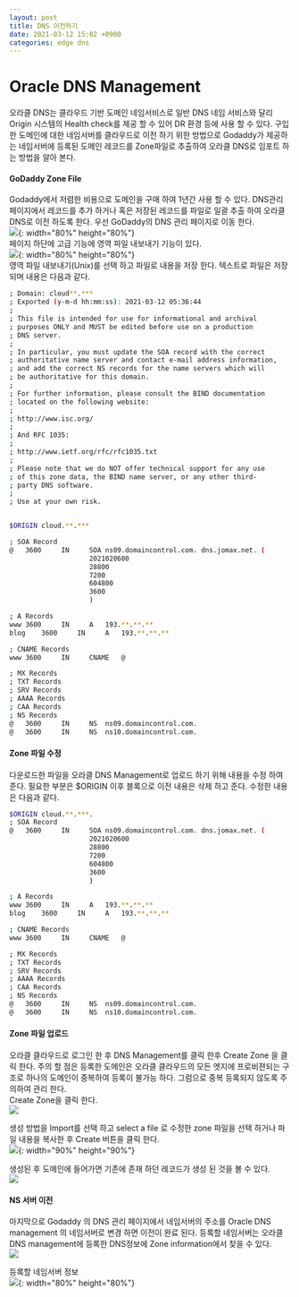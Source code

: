 ```yaml
---
layout: post
title: DNS 이전하기
date: 2021-03-12 15:02 +0900
categories: edge dns
---
```

# Oracle DNS Management
오라클 DNS는 클라우드 기반 도메인 네임서비스로 일반 DNS 네임 서비스와 달리 Origin 시스템의 Health check를 제공 할 수 있어 DR 환경 등에 사용 할 수 있다. 구입한 도메인에 대한 네임서버를 클라우드로 이전 하기 위한 방법으로 Godaddy가 제공하는 네임서버에 등록된 도메인 레코드를 Zone파일로 추출하여 오라클 DNS로 임포트 하는 방법을 알아 본다.

#### GoDaddy Zone File
Godaddy에서 저렴한 비용으로 도메인을 구매 하여 1년간 사용 할 수 있다. DNS관리 페이지에서 레코드를 추가 하거나 혹은 저장된 레코드를 파일로 일괄 추출 하여 오라클 DNS로 이전 하도록 한다. 우선 GoDaddy의 DNS 관리 페이지로 이동 한다.   
![](/image/dns-zone/dnszone01.png){: width="80%" height="80%"}   
페이지 하단에 고급 기능에 영역 파일 내보내기 기능이 있다.   
![](/image/dns-zone/dnszone02.png){: width="80%" height="80%"}   
영역 파일 내보내기(Unix)를 선택 하고 파일로 내용을 저장 한다.
텍스트로 파일은 저장 되며 내용은 다음과 같다.
```bash
; Domain: cloud**.***
; Exported (y-m-d hh:mm:ss): 2021-03-12 05:36:44
;
; This file is intended for use for informational and archival
; purposes ONLY and MUST be edited before use on a production
; DNS server.
;
; In particular, you must update the SOA record with the correct
; authoritative name server and contact e-mail address information,
; and add the correct NS records for the name servers which will
; be authoritative for this domain.
;
; For further information, please consult the BIND documentation
; located on the following website:
;
; http://www.isc.org/
;
; And RFC 1035:
;
; http://www.ietf.org/rfc/rfc1035.txt
;
; Please note that we do NOT offer technical support for any use
; of this zone data, the BIND name server, or any other third-
; party DNS software.
;
; Use at your own risk.


$ORIGIN cloud.**.***

; SOA Record
@	3600	 IN 	SOA	ns09.domaincontrol.com.	dns.jomax.net. (
					2021020600
					28800
					7200
					604800
					3600
					) 

; A Records
www	3600	 IN 	A	193.**.**.**
blog	3600	 IN 	A	193.**.**.**

; CNAME Records
www	3600	 IN 	CNAME	@

; MX Records
; TXT Records
; SRV Records
; AAAA Records
; CAA Records
; NS Records
@	3600	 IN 	NS	ns09.domaincontrol.com.
@	3600	 IN 	NS	ns10.domaincontrol.com.
```




#### Zone 파일 수정
다운로드한 파일을 오라클 DNS Management로 업로드 하기 위해 내용을 수정 하여 준다.
필요한 부분은 $ORIGIN 이후 블록으로 이전 내용은 삭제 하고 준다.
수정한 내용은 다음과 같다.
```bash
$ORIGIN cloud.**.***.
; SOA Record
@	3600	 IN 	SOA	ns09.domaincontrol.com.	dns.jomax.net. (
					2021020600
					28800
					7200
					604800
					3600
					) 

; A Records
www	3600	 IN 	A	193.**.**.**
blog	3600	 IN 	A	193.**.**.**

; CNAME Records
www	3600	 IN 	CNAME	@

; MX Records
; TXT Records
; SRV Records
; AAAA Records
; CAA Records
; NS Records
@	3600	 IN 	NS	ns09.domaincontrol.com.
@	3600	 IN 	NS	ns10.domaincontrol.com.
```   




#### Zone 파일 업로드
오라클 클라우드로 로그인 한 후 DNS Management를 클릭 한후 Create Zone 을 클릭 한다.
주의 할 점은 등록한 도메인은 오라클 클라우드의 모든 엣지에 프로비젼되는 구조로 하나의 도메인이 중복하여 등록이 불가능 하다. 그럼으로 중복 등록되지 않도록 주의하여 관리 한다.   
Create Zone을 클릭 한다.   
![](/image/dns-zone/dnszone03.png)

생성 방법을 Import를 선택 하고 select a file 로 수정한 zone 파일을 선택 하거나 파일 내용을 복사한 후 Create 버튼을 클릭 한다.   
![](/image/dns-zone/dnszone04.png){: width="90%" height="90%"}

생성된 후 도메인에 들어가면 기존에 존재 하던 레코드가 생성 된 것을 볼 수 있다.   
![](/image/dns-zone/dnszone05.png)




#### NS 서버 이전
마지막으로 Godaddy 의 DNS 관리 페이지에서 네임서버의 주소를 Oracle DNS management 의 네임서버로 변경 하면 이전이 완료 된다.
등록할 네임서버는 오라클 DNS management에 등록한 DNS정보에 Zone information에서 찾을 수 있다.   
![](/image/dns-zone/dnszone06.png)

등록할 네임서버 정보   
![](/image/dns-zone/dnszone07.png){: width="80%" height="80%"}
